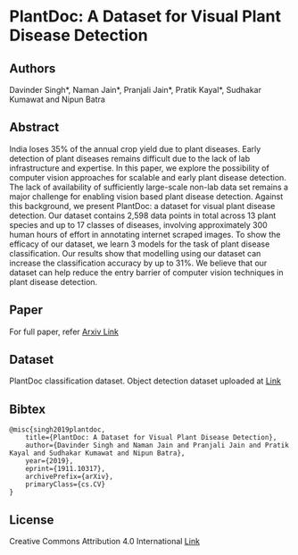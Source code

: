# PlantDoc: A Dataset for Visual Plant Disease Detection


## Authors 
Davinder Singh*, Naman Jain*, Pranjali Jain*, Pratik Kayal*, Sudhakar Kumawat and Nipun Batra

## Abstract
India loses 35% of the annual crop yield due to plant diseases. Early detection of plant diseases remains difficult due to the lack of lab infrastructure and expertise. In this paper, we explore the possibility of computer vision approaches for scalable and early plant disease detection. The lack of availability of sufficiently large-scale non-lab data set remains a major challenge for enabling vision based plant disease detection. Against this background, we present PlantDoc: a dataset for visual plant disease detection. Our dataset contains 2,598 data points in total across 13 plant species and up to 17 classes of diseases, involving approximately 300 human hours of effort in annotating internet scraped images. To show the efficacy of our dataset, we learn 3 models for the task of plant disease classification. Our results show that modelling using our dataset can increase the classification accuracy by up to 31%. We believe that our dataset can help reduce the entry barrier of computer vision techniques in plant disease detection.

## Paper 
For full paper, refer [Arxiv Link](https://arxiv.org/abs/1911.10317)

## Dataset 
PlantDoc classification dataset.
Object detection dataset uploaded at  [Link](https://github.com/pratikkayal/PlantDoc-Object-Detection-Dataset)

## Bibtex
```
@misc{singh2019plantdoc,
    title={PlantDoc: A Dataset for Visual Plant Disease Detection},
    author={Davinder Singh and Naman Jain and Pranjali Jain and Pratik Kayal and Sudhakar Kumawat and Nipun Batra},
    year={2019},
    eprint={1911.10317},
    archivePrefix={arXiv},
    primaryClass={cs.CV}
}
```

## License
Creative Commons Attribution 4.0 International [Link](https://github.com/pratikkayal/PlantDoc-Dataset/blob/master/LICENSE.txt)
